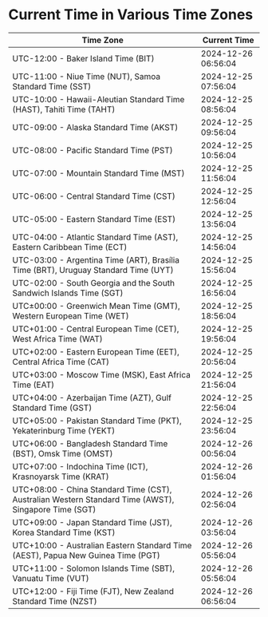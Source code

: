 # Current Time in Various Time Zones

| Time Zone | Current Time |
|-----------|--------------|
| UTC-12:00 - Baker Island Time (BIT) | 2024-12-26 06:56:04 |
| UTC-11:00 - Niue Time (NUT), Samoa Standard Time (SST) | 2024-12-25 07:56:04 |
| UTC-10:00 - Hawaii-Aleutian Standard Time (HAST), Tahiti Time (TAHT) | 2024-12-25 08:56:04 |
| UTC-09:00 - Alaska Standard Time (AKST) | 2024-12-25 09:56:04 |
| UTC-08:00 - Pacific Standard Time (PST) | 2024-12-25 10:56:04 |
| UTC-07:00 - Mountain Standard Time (MST) | 2024-12-25 11:56:04 |
| UTC-06:00 - Central Standard Time (CST) | 2024-12-25 12:56:04 |
| UTC-05:00 - Eastern Standard Time (EST) | 2024-12-25 13:56:04 |
| UTC-04:00 - Atlantic Standard Time (AST), Eastern Caribbean Time (ECT) | 2024-12-25 14:56:04 |
| UTC-03:00 - Argentina Time (ART), Brasília Time (BRT), Uruguay Standard Time (UYT) | 2024-12-25 15:56:04 |
| UTC-02:00 - South Georgia and the South Sandwich Islands Time (SGT) | 2024-12-25 16:56:04 |
| UTC±00:00 - Greenwich Mean Time (GMT), Western European Time (WET) | 2024-12-25 18:56:04 |
| UTC+01:00 - Central European Time (CET), West Africa Time (WAT) | 2024-12-25 19:56:04 |
| UTC+02:00 - Eastern European Time (EET), Central Africa Time (CAT) | 2024-12-25 20:56:04 |
| UTC+03:00 - Moscow Time (MSK), East Africa Time (EAT) | 2024-12-25 21:56:04 |
| UTC+04:00 - Azerbaijan Time (AZT), Gulf Standard Time (GST) | 2024-12-25 22:56:04 |
| UTC+05:00 - Pakistan Standard Time (PKT), Yekaterinburg Time (YEKT) | 2024-12-25 23:56:04 |
| UTC+06:00 - Bangladesh Standard Time (BST), Omsk Time (OMST) | 2024-12-26 00:56:04 |
| UTC+07:00 - Indochina Time (ICT), Krasnoyarsk Time (KRAT) | 2024-12-26 01:56:04 |
| UTC+08:00 - China Standard Time (CST), Australian Western Standard Time (AWST), Singapore Time (SGT) | 2024-12-26 02:56:04 |
| UTC+09:00 - Japan Standard Time (JST), Korea Standard Time (KST) | 2024-12-26 03:56:04 |
| UTC+10:00 - Australian Eastern Standard Time (AEST), Papua New Guinea Time (PGT) | 2024-12-26 05:56:04 |
| UTC+11:00 - Solomon Islands Time (SBT), Vanuatu Time (VUT) | 2024-12-26 05:56:04 |
| UTC+12:00 - Fiji Time (FJT), New Zealand Standard Time (NZST) | 2024-12-26 06:56:04 |
